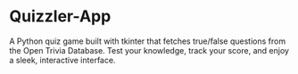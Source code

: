 # Quizzler-App
A Python quiz game built with tkinter that fetches true/false questions from the Open Trivia Database. Test your knowledge, track your score, and enjoy a sleek, interactive interface.
